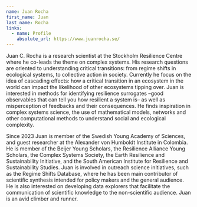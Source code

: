```yaml
---
name: Juan Rocha
first_name: Juan
last_name: Rocha
links:
  - name: Profile
    absolute_url: https://www.juanrocha.se/ 
---
```


Juan C. Rocha is a research scientist at the Stockholm Resilience Centre where he co-leads the theme on complex systems. His research questions are oriented to understanding critical transitions: from regime shifts in ecological systems, to collective action in society. Currently he focus on the idea of cascading effects: how a critical transition in an ecosystem in the world can impact the likelihood of other ecosystems tipping over. Juan is interested in methods for identifying resilience surrogates –good observables that can tell you how resilient a system is– as well as misperception of feedbacks and their consequences. He finds inspiration in complex systems science, the use of mathematical models, networks and other computational methods to understand social and ecological complexity.

Since 2023 Juan is member of the Swedish Young Academy of Sciences, and guest researcher at the Alexander von Humboldt Institute in Colombia. He is member of the Beijer Young Scholars, the Resilience Alliance Young Scholars, the Complex Systems Society, the Earth Resilience and Sustainability Initiative, and the South American Institute for Resilience and Sustainability Studies. Juan is involved in outreach science initiatives, such as the Regime Shifts Database, where he has been main contributor of scientific synthesis intended for policy makers and the general audience. He is also interested on developing data explorers that facilitate the communication of scientific knowledge to the non-scientific audience. Juan is an avid climber and runner.
